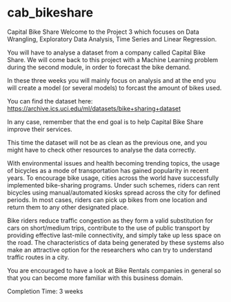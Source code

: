 # cab_bikeshare
Capital Bike Share
Welcome to the Project 3 which focuses on Data Wrangling, Exploratory Data Analysis, Time Series and Linear Regression.

You will have to analyse a dataset from a company called Capital Bike Share. We will come back to this project with a Machine Learning problem during the second module, in order to forecast the bike demand.

In these three weeks you will mainly focus on analysis and at the end you will create a model (or several models) to forcast the amount of bikes used.

You can find the dataset here: https://archive.ics.uci.edu/ml/datasets/bike+sharing+dataset

In any case, remember that the end goal is to help Capital Bike Share improve their services.

This time the dataset will not be as clean as the previous one, and you might have to check other resources to analyse the data correctly.

With environmental issues and health becoming trending topics, the usage of bicycles as a mode of transportation has gained popularity in recent years. To encourage bike usage, cities across the world have successfully implemented bike-sharing programs. Under such schemes, riders can rent bicycles using manual/automated kiosks spread across the city for defined periods. In most cases, riders can pick up bikes from one location and return them to any other designated place.

Bike riders reduce traffic congestion as they form a valid substitution for cars on short/medium trips, contribute to the use of public transport by providing effective last-mile connectivity, and simply take up less space on the road. The characteristics of data being generated by these systems also make an attractive option for the researchers who can try to understand traffic routes in a city.

You are encouraged to have a look at Bike Rentals companies in general so that you can become more familiar with this business domain.

Completion Time: 3 weeks
